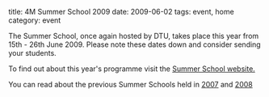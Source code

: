 title: 4M Summer School 2009
date: 2009-06-02 
tags: event, home
category: event

The Summer School, once again hosted by DTU, takes place this year from 15th - 26th June 2009. Please note these dates down and consider sending your students.
<!--break-->
To find out about this year's programme visit the [Summer School website.]( http://www.me.mek.dtu.dk/English/Education/PhD%20Summer%20School.aspx)

You can read about the previous Summer Schools held in [2007](http://www.4m-net.org/node/2190) and [2008](http://www.4m-net.org/node/2796)